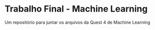 # Trabalho Final - Machine Learning

Um repositório para juntar os arquivos da Quest 4 de Machine Learning
